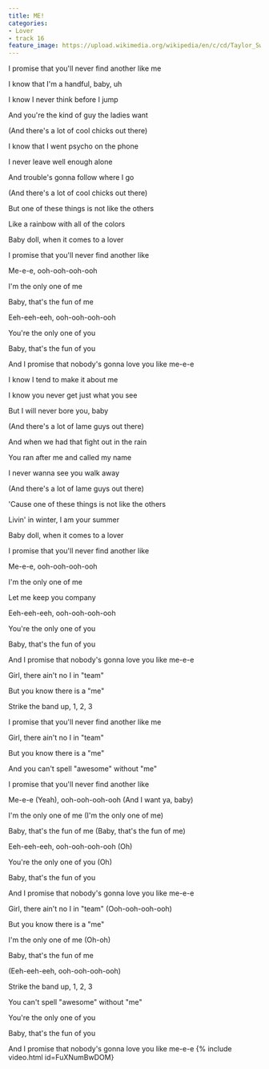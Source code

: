 ```yaml
---
title: ME!
categories:
- Lover
- track 16
feature_image: https://upload.wikimedia.org/wikipedia/en/c/cd/Taylor_Swift_-_Lover.png
--- 
```

I promise that you'll never find another like me

I know that I'm a handful, baby, uh

I know I never think before I jump

And you're the kind of guy the ladies want

(And there's a lot of cool chicks out there)

I know that I went psycho on the phone

I never leave well enough alone

And trouble's gonna follow where I go

(And there's a lot of cool chicks out there)

But one of these things is not like the others

Like a rainbow with all of the colors

Baby doll, when it comes to a lover

I promise that you'll never find another like

Me-e-e, ooh-ooh-ooh-ooh

I'm the only one of me

Baby, that's the fun of me

Eeh-eeh-eeh, ooh-ooh-ooh-ooh

You're the only one of you

Baby, that's the fun of you

And I promise that nobody's gonna love you like me-e-e

I know I tend to make it about me

I know you never get just what you see

But I will never bore you, baby

(And there's a lot of lame guys out there)

And when we had that fight out in the rain

You ran after me and called my name

I never wanna see you walk away

(And there's a lot of lame guys out there)

'Cause one of these things is not like the others

Livin' in winter, I am your summer

Baby doll, when it comes to a lover

I promise that you'll never find another like

Me-e-e, ooh-ooh-ooh-ooh

I'm the only one of me

Let me keep you company

Eeh-eeh-eeh, ooh-ooh-ooh-ooh

You're the only one of you

Baby, that's the fun of you

And I promise that nobody's gonna love you like me-e-e

Girl, there ain't no I in "team"

But you know there is a "me"

Strike the band up, 1, 2, 3

I promise that you'll never find another like me

Girl, there ain't no I in "team"

But you know there is a "me"

And you can't spell "awesome" without "me"

I promise that you'll never find another like

Me-e-e (Yeah), ooh-ooh-ooh-ooh (And I want ya, baby)

I'm the only one of me (I'm the only one of me)

Baby, that's the fun of me (Baby, that's the fun of me)

Eeh-eeh-eeh, ooh-ooh-ooh-ooh (Oh)

You're the only one of you (Oh)

Baby, that's the fun of you

And I promise that nobody's gonna love you like me-e-e

Girl, there ain't no I in "team" (Ooh-ooh-ooh-ooh)

But you know there is a "me"

I'm the only one of me (Oh-oh)

Baby, that's the fun of me

(Eeh-eeh-eeh, ooh-ooh-ooh-ooh)

Strike the band up, 1, 2, 3

You can't spell "awesome" without "me"

You're the only one of you

Baby, that's the fun of you

And I promise that nobody's gonna love you like me-e-e
{% include video.html id=FuXNumBwDOM}